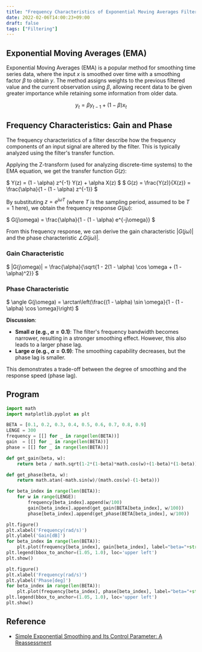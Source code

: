 ```yaml
---
title: "Frequency Characteristics of Exponential Moving Averages Filter"
date: 2022-02-06T14:00:23+09:00
draft: false
tags: ["Filtering"] 
---
```

<!--more-->
## Exponential Moving Averages (EMA)
Exponential Moving Averages (EMA) is a popular method for smoothing time series data, where the input $x$ is smoothed over time with a smoothing factor $\beta$ to obtain $y$. The method assigns weights to the previous filtered value and the current observation using $\beta$, allowing recent data to be given greater importance while retaining some information from older data.

$$y_t=\beta y_{t-1}+(1-\beta)x_t$$

## Frequency Characteristics: Gain and Phase

The frequency characteristics of a filter describe how the frequency components of an input signal are altered by the filter. This is typically analyzed using the filter's transfer function.

Applying the Z-transform (used for analyzing discrete-time systems) to the EMA equation, we get the transfer function $G(z)$:

$ Y(z) = (1 - \alpha) z^{-1} Y(z) + \alpha X(z) $
$ G(z) = \frac{Y(z)}{X(z)} = \frac{\alpha}{1 - (1 - \alpha) z^{-1}} $

By substituting $z = e^{j\omega T}$ (where $T$ is the sampling period, assumed to be $T=1$ here), we obtain the frequency response $G(j\omega)$:

$ G(j\omega) = \frac{\alpha}{1 - (1 - \alpha) e^{-j\omega}} $

From this frequency response, we can derive the gain characteristic $|G(j\omega)|$ and the phase characteristic $\angle G(j\omega)|$.

### Gain Characteristic

$ |G(j\omega)| = \frac{\alpha}{\sqrt{1 - 2(1 - \alpha) \cos \omega + (1 - \alpha)^2}} $

### Phase Characteristic

$ \angle G(j\omega) = \arctan\left(\frac{(1 - \alpha) \sin \omega}{1 - (1 - \alpha) \cos \omega}\right) $

**Discussion**:
-   **Small $\alpha$ (e.g., $\alpha=0.1$)**: The filter's frequency bandwidth becomes narrower, resulting in a stronger smoothing effect. However, this also leads to a larger phase lag.
-   **Large $\alpha$ (e.g., $\alpha=0.9$)**: The smoothing capability decreases, but the phase lag is smaller.

This demonstrates a trade-off between the degree of smoothing and the response speed (phase lag).


## Program
```python
import math
import matplotlib.pyplot as plt

BETA = [0.1, 0.2, 0.3, 0.4, 0.5, 0.6, 0.7, 0.8, 0.9]
LENGE = 300
frequency = [[] for _ in range(len(BETA))]
gain  = [[] for _ in range(len(BETA))]
phase = [[] for _ in range(len(BETA))]

def get_gain(beta, w):
    return beta / math.sqrt(1-2*(1-beta)*math.cos(w)+(1-beta)*(1-beta))

def get_phase(beta, w):
    return math.atan(-math.sin(w)/(math.cos(w)-(1-beta)))

for beta_index in range(len(BETA)):
    for w in range(LENGE):
        frequency[beta_index].append(w/100)
        gain[beta_index].append(get_gain(BETA[beta_index], w/100))
        phase[beta_index].append(get_phase(BETA[beta_index], w/100))

plt.figure()
plt.xlabel('Frequency(rad/s)')
plt.ylabel('Gain[dB]')
for beta_index in range(len(BETA)):
    plt.plot(frequency[beta_index], gain[beta_index], label="beta="+str(BETA[beta_index]))
plt.legend(bbox_to_anchor=(1.05, 1.0), loc='upper left')
plt.show()

plt.figure()
plt.xlabel('Frequency(rad/s)')
plt.ylabel('Phase[deg]')
for beta_index in range(len(BETA)):
    plt.plot(frequency[beta_index], phase[beta_index], label="beta="+str(BETA[beta_index]))
plt.legend(bbox_to_anchor=(1.05, 1.0), loc='upper left')
plt.show()
```

## Reference
- [Simple Exponential Smoothing and Its Control Parameter: A Reassessment](https://www.researchgate.net/publication/331807228_Simple_Exponential_Smoothing_and_Its_Control_Parameter_A_Reassessment)
